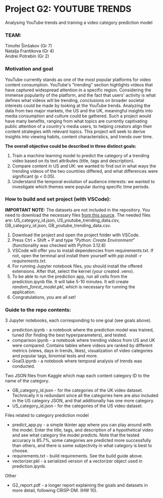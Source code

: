 # Project G2: YOUTUBE TRENDS
Analysing YouTube trends and training a video category prediction model

### TEAM:
Timofei Šinšakov (Gr 7)<br>
Natalja Frantikova (Gr 4)<br>
Andrei Potrebin (Gr 2)

### Motivation and goal

YouTube currently stands as one of the most popular platforms for video content consumption. YouTube's "trending" section highlights videos that have captured widespread attention in a specific region. Considering the immense popularity of the platform, and the fact that users' activity is what defines what videos will be trending, conclusions on broader societal interests could be made by looking at the YouTube trends. Analyzing the data from two major markets, the US and the UK, meaningful insights into media consumption and culture could be gathered. Such a project would have many benefits, ranging from what topics are currently captivating public attention of a country's media users, to helping creators align their content strategies with relevant topics. This project will seek to derive insights into viewing habits, content characteristics, and trends over time.

**The overall objective could be described in three distinct goals:**
1) Train a machine learning model to predict the category of a trending video based on its text attributes (title, tags and description).
2) Compare content in US and UK: we wanted to find out in what ways the trending videos of the two countries differed, and what differences were significant (p < 0.05).
3) Understand the temporal evolution of audience interests: we wanted to investigate which themes were popular during specific time periods.

### How to build and set project (with VSCode):
**IMPORTANT NOTE:** The datasets are not included in the repository. You need to download the necessary files [from this source](https://www.kaggle.com/datasets/rsrishav/youtube-trending-video-dataset?select=US_youtube_trending_data.csv). The needed files are: US_category_id.json, US_youtube_trending_data.csv, GB_category_id.json, GB_youtube_trending_data.csv.

1. Download the project and open the project folder with VSCode.
2. Press Ctrl + Shift + P and type _"Python: Create Environment"_ (functionality was checked with Python 3.12.6)
3. VSCode will offer you to install dependencies from requirements.txt. If not, open the terminal and install them yourself with _pip install -r requirements.txt_.
4. For running Jupyter notebook files, you should install the offered extensions. After that, select the kernel (your created .venv).
5. To be able to run the prediction app, run all cells from the prediction.ipynb file. It will take 5-10 minutes. It will create _random_forest_model.pkl_, which is necessary for running the application.
6. Congratulations, you are all set!

### Guide to the repo contents:

3 Jupyter notebooks, each corresponding to one goal (see goals above).
* prediction.ipynb - a notebook where the prediction model was trained, tuned (for finding the best hyperparameters), and tested.
* comparison.ipynb - a notebook where trending videos from US and UK were compared. Contains tables where videos are ranked by different metrics (views, days in trends, likes), visualization of video categories and popular tags, binomial tests and more.
* Goal3.ipynb - a notebook where temporal analysis of trends was conducted.

Two JSON files from Kaggle which map each content category ID to the name of the category.
* GB_category_id.json - for the categories of the UK video dataset. Technically it is redundant since all the categories here are also included in the US category JSON, and that additionally has one more category.
* US_category_id.json - for the categories of the US video dataset.

Files related to category prediction model
* predict_app.py - a simple tkinter app where you can play around with the model. Enter the title, tags, and description of a hypothetical video and see what category the model predicts. Note that the tested accuracy is 85.7%, some categories are predicted more successfully than others, and there is some subjectivity in what category is best to choose.
* requirements.txt - build requirements. See the build guide above.
* vectorizer.pkl - a serialized version of a vectorizer object used in prediction.ipynb.

Other
* G2_report.pdf - a longer report explaining the goals and datasets in more detail, following CRISP-DM. (HW 10).
